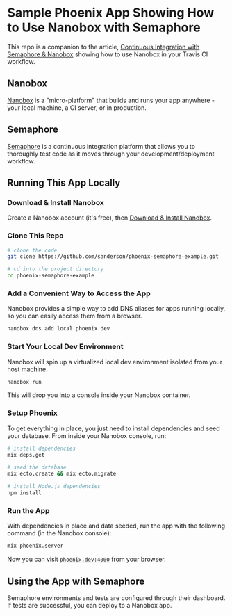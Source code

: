# Sample Phoenix App Showing How to Use Nanobox with Semaphore

This repo is a companion to the article, [Continuous Integration with Semaphore & Nanobox](https://content.nanobox.io/continuous-integration-with-semaphore-nanobox) showing how to use Nanobox in your Travis CI workflow.

## Nanobox
[Nanobox](https://nanobox.io) is a "micro-platform" that builds and runs your app anywhere - your local machine, a CI server, or in production.

## Semaphore
[Semaphore](https://semaphoreci.com) is a continuous integration platform that allows you to thoroughly test code as it moves through your development/deployment workflow.

## Running This App Locally
### Download & Install Nanobox
Create a Nanobox account (it's free), then [Download & Install Nanobox](https://dashboard.nanobox.io/download).

### Clone This Repo
```sh
# clone the code
git clone https://github.com/sanderson/phoenix-semaphore-example.git

# cd into the project directory
cd phoenix-semaphore-example
```

### Add a Convenient Way to Access the App
Nanobox provides a simple way to add DNS aliases for apps running locally, so you can easily access them from a browser.

```sh
nanobox dns add local phoenix.dev
```

### Start Your Local Dev Environment
Nanobox will spin up a virtualized local dev environment isolated from your host machine.

```sh
nanobox run
```

This will drop you into a console inside your Nanobox container.

### Setup Phoenix
To get everything in place, you just need to install dependencies and seed your database. From inside your Nanobox console, run:

```sh
# install dependencies
mix deps.get

# seed the database
mix ecto.create && mix ecto.migrate

# install Node.js dependencies
npm install
```

### Run the App
With dependencies in place and data seeded, run the app with the following command (in the Nanobox console):

```sh
mix phoenix.server
```

Now you can visit [`phoenix.dev:4000`](http://phoenix.dev:4000) from your browser.

## Using the App with Semaphore
Semaphore environments and tests are configured through their dashboard. If tests are successful, you can deploy to a Nanobox app.
